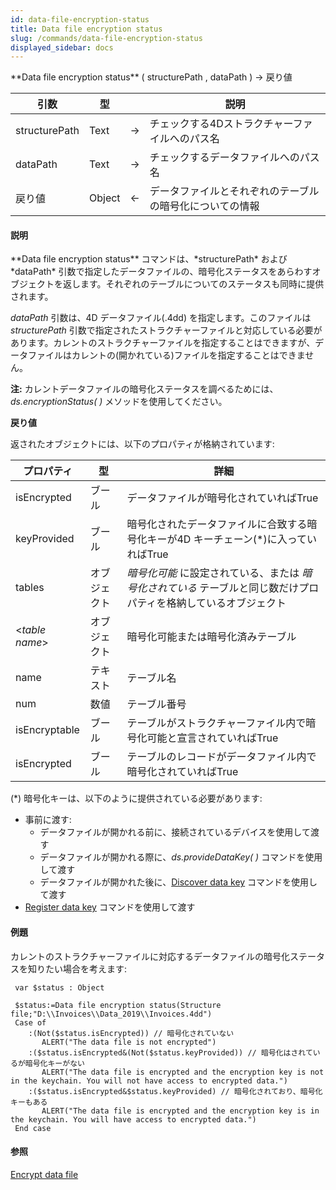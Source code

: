 ```yaml
---
id: data-file-encryption-status
title: Data file encryption status
slug: /commands/data-file-encryption-status
displayed_sidebar: docs
---
```


<!--REF #_command_.Data file encryption status.Syntax-->**Data file encryption status** ( structurePath , dataPath ) -> 戻り値<!-- END REF-->
<!--REF #_command_.Data file encryption status.Params-->
| 引数 | 型 |  | 説明 |
| --- | --- | --- | --- |
| structurePath | Text | &srarr; | チェックする4Dストラクチャーファイルへのパス名 |
| dataPath | Text | &srarr; | チェックするデータファイルへのパス名 |
| 戻り値 | Object | &larr; | データファイルとそれぞれのテーブルの暗号化についての情報 |

<!-- END REF-->

#### 説明 

<!--REF #_command_.Data file encryption status.Summary-->**Data file encryption status** コマンドは、*structurePath* および *dataPath* 引数で指定したデータファイルの、暗号化ステータスをあらわすオブジェクトを返します。<!-- END REF-->それぞれのテーブルについてのステータスも同時に提供されます。

*dataPath* 引数は、4D データファイル(.4dd) を指定します。このファイルは*structurePath* 引数で指定されたストラクチャーファイルと対応している必要があります。カレントのストラクチャーファイルを指定することはできますが、データファイルはカレントの(開かれている)ファイルを指定することはできません。

**注:** カレントデータファイルの暗号化ステータスを調べるためには、*ds.encryptionStatus( )* メソッドを使用してください。

**戻り値**

返されたオブジェクトには、以下のプロパティが格納されています:

| **プロパティ**       | **型**  | **詳細**                                                       |
| --------------- | ------ | ------------------------------------------------------------ |
| isEncrypted     | ブール    | データファイルが暗号化されていればTrue                                        |
| keyProvided     | ブール    | 暗号化されたデータファイルに合致する暗号化キーが4D キーチェーン(\*)に入っていればTrue             |
| tables          | オブジェクト | *暗号化可能* に設定されている、または *暗号化されている* テーブルと同じ数だけプロパティを格納しているオブジェクト |
| <*table name*\> | オブジェクト | 暗号化可能または暗号化済みテーブル                                            |
| name            | テキスト   | テーブル名                                                        |
| num             | 数値     | テーブル番号                                                       |
| isEncryptable   | ブール    | テーブルがストラクチャーファイル内で暗号化可能と宣言されていればTrue                         |
| isEncrypted     | ブール    | テーブルのレコードがデータファイル内で暗号化されていればTrue                             |

(\*) 暗号化キーは、以下のように提供されている必要があります:

* 事前に渡す:  
   * データファイルが開かれる前に、接続されているデバイスを使用して渡す  
   * データファイルが開かれる際に、*ds.provideDataKey( )* コマンドを使用して渡す  
   * データファイルが開かれた後に、[Discover data key](discover-data-key.md) コマンドを使用して渡す
* [Register data key](register-data-key.md) コマンドを使用して渡す

#### 例題 

カレントのストラクチャーファイルに対応するデータファイルの暗号化ステータスを知りたい場合を考えます:

```4d
 var $status : Object
 
 $status:=Data file encryption status(Structure file;"D:\\Invoices\\Data_2019\\Invoices.4dd")
 Case of
    :(Not($status.isEncrypted)) // 暗号化されていない
       ALERT("The data file is not encrypted")
    :($status.isEncrypted&(Not($status.keyProvided)) // 暗号化はされているが暗号化キーがない
       ALERT("The data file is encrypted and the encryption key is not in the keychain. You will not have access to encrypted data.")
    :($status.isEncrypted&$status.keyProvided) // 暗号化されており、暗号化キーもある
       ALERT("The data file is encrypted and the encryption key is in the keychain. You will have access to encrypted data.")
 End case
```

#### 参照 

  
[Encrypt data file](encrypt-data-file.md)  